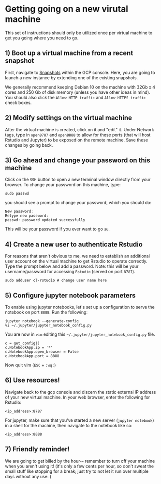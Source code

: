 # Getting going on a new virutal machine

This set of instructions should only be utilized once per virtual machine to get you going where you need to go. 

## 1) Boot up a virtual machine from a recent snapshot

First, navigate to [Snapshots](https://console.cloud.google.com/compute/snapshots?project=lareau-su-satpathylab) within the GCP console. Here, you are going to launch a new instance by extending one of the existing snapshots. 

We generally recommend keeping Debian 10 on the machine with 32Gb x 4 cores and 250 Gb of disk memory (unless you have other ideas in mind). You should also click the `Allow HTTP traffic` and `Allow HTTPS traffic` check boxes.

## 2) Modify settings on the virtual machine

After the virtual machine is created, click on it and "edit" it. Under Network tags, type in `open8787` and `open8888` to allow for these ports (that will host Rstudio and Jupyter) to be exposed on the remote machine. Save these changes by going back. 


## 3) Go ahead and change your password on this machine

Click on the `SSH` button to open a new terminal window directly from your browser. To change your password on this machine, type:

```
sudo passwd
```

you should see a prompt to change your password, which you should do:

```
New password: 
Retype new password: 
passwd: password updated successfully
```
This will be your password if you ever want to go `su`.

## 4) Create a new user to authenticate Rstudio

For reasons that aren't obvious to me, we need to establish an additional user account on the virtual machine to get Rstudio to operate correctly. Type the prompt below and add a password. Note: this will be your username/password for accessing `Rstudio` (served on port `8787`). 

```
sudo adduser cl-rstudio # change user name here
```


## 5) Configure jupyter notebook parameters

To enable using jupyter notebooks, let's set up a configuration to serve the notebook on port `8888`. Run the following:

```
jupyter notebook --generate-config
vi ~/.jupyter/jupyter_notebook_config.py
```

You are now in `vim` editing this `~/.jupyter/jupyter_notebook_config.py` file. 

```
c = get_config()
c.NotebookApp.ip = '*'
c.NotebookApp.open_browser = False
c.NotebookApp.port = 8888
```
Now quit vim (`ESC` + `:wq:`)

## 6) Use resources!

Navigate back to the gcp console and discern the static external IP address of your new virtual machine. In your web browser, enter the following for Rstudio:

```
<ip_address>:8787
```

For jupyter, make sure that you've started a new server (`jupyter notebook`) in a shell for the machine, then navigate to the notebook like so:

```
<ip_address>:8888
```

## 7) Friendly reminder!

We are going to get billed by the hour-- remember to turn off your machine when you aren't using it! (it's only a few cents per hour, so don't sweat the small stuff like stopping for a break; just try to not let it run over multiple days without any use. )

<br>

